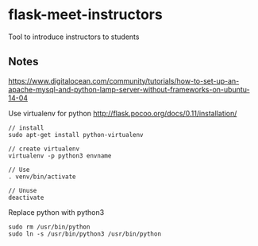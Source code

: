 # flask-meet-instructors
Tool to introduce instructors to students

## Notes
https://www.digitalocean.com/community/tutorials/how-to-set-up-an-apache-mysql-and-python-lamp-server-without-frameworks-on-ubuntu-14-04

Use virtualenv for python
http://flask.pocoo.org/docs/0.11/installation/
````
// install
sudo apt-get install python-virtualenv

// create virtualenv
virtualenv -p python3 envname

// Use
. venv/bin/activate

// Unuse
deactivate
````

Replace python with python3
````
sudo rm /usr/bin/python
sudo ln -s /usr/bin/python3 /usr/bin/python
````
